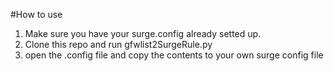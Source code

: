#How to use
1. Make sure you have your surge.config already setted up.
2. Clone this repo and run gfwlist2SurgeRule.py
3. open the .config file and copy the contents to your own surge config file


